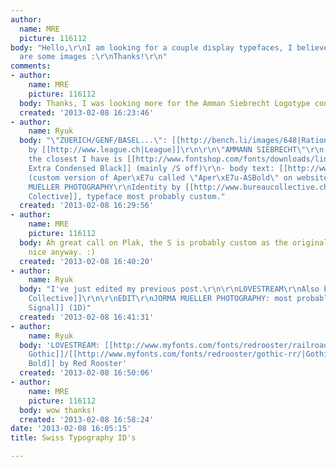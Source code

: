 ```yaml
---
author:
  name: MRE
  picture: 116112
body: "Hello,\r\nI am looking for a couple display typefaces, I believe they're Swiss...\r\nHere
  are some images :\r\nThanks!\r\n"
comments:
- author:
    name: MRE
    picture: 116112
  body: Thanks, I was looking more for the Amman Siebrecht Logotype condensed typeface
  created: '2013-02-08 16:23:46'
- author:
    name: Ryuk
  body: "\"ZUERICH/GENF/BASEL...\": [[http://bench.li/images/648|Rational SR Regular]]
    by [[http://www.league.ch|League]]\r\n\r\n\"AMMANN SIEBRECHT\"\r\n- woodmark:
    the closest I have is [[http://www.fontshop.com/fonts/downloads/linotype/plak_com_complete_pack/|Plak
    Extra Condensed Black]] (mainly /S off)\r\n- body text: [[http://www.colophon-foundry.org/fonts/apercu/about-font|Aper\xE7u]]
    (custom version of Aper\xE7u called \"Aper\xE7u-ASBold\" on website)\r\n\r\nJORMA
    MUELLER PHOTOGRAPHY\r\nIdentity by [[http://www.bureaucollective.ch/#!/project/44/1|Bureau
    Colective]], typeface most probably custom."
  created: '2013-02-08 16:29:56'
- author:
    name: MRE
    picture: 116112
  body: Ah great call on Plak, the S is probably custom as the original isn't very
    nice anyway. :)
  created: '2013-02-08 16:40:20'
- author:
    name: Ryuk
  body: "I've just edited my previous post.\r\n\r\nLOVESTREAM\r\nAlso by [[http://www.bureaucollective.ch/#!/project/39/1|Bureau
    Collective]]\r\n\r\nEDIT\r\nJORMA MUELLER PHOTOGRAPHY: most probably [[http://www.youworkforthem.com/font/T1052/signal|URW++
    Signal]] (1D)"
  created: '2013-02-08 16:41:31'
- author:
    name: Ryuk
  body: 'LOVESTREAM: [[http://www.myfonts.com/fonts/redrooster/railroad-gothic-rr/|Railroad
    Gothic]]/[[http://www.myfonts.com/fonts/redrooster/gothic-rr/|Gothic Condensed
    Bold]] by Red Rooster'
  created: '2013-02-08 16:50:06'
- author:
    name: MRE
    picture: 116112
  body: wow thanks!
  created: '2013-02-08 16:58:24'
date: '2013-02-08 16:05:15'
title: Swiss Typography ID's

---
```


